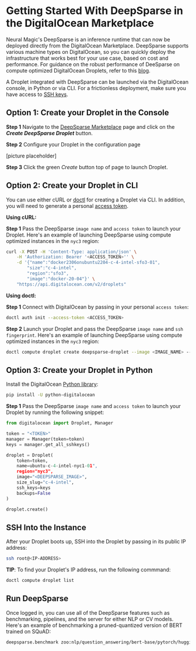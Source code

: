 <!--
Copyright (c) 2021 - present / Neuralmagic, Inc. All Rights Reserved.

Licensed under the Apache License, Version 2.0 (the "License");
you may not use this file except in compliance with the License.
You may obtain a copy of the License at

   http://www.apache.org/licenses/LICENSE-2.0

Unless required by applicable law or agreed to in writing,
software distributed under the License is distributed on an "AS IS" BASIS,
WITHOUT WARRANTIES OR CONDITIONS OF ANY KIND, either express or implied.
See the License for the specific language governing permissions and
limitations under the License.
-->

# **Getting Started With DeepSparse in the DigitalOcean Marketplace**

Neural Magic's DeepSparse is an inference runtime that can now be deployed directly from the DigitalOcean Marketplace. DeepSparse supports various machine types on DigitalOcean, so you can quickly deploy the infrastructure that works best for your use case, based on cost and performance. For guidance on the robust performance of DeeSparse on compute optimized DigitalOcean Droplets, refer to this [blog](https://neuralmagic.com/blog/how-to-achieve-up-to-3x-ai-speedup-on-digitaloceans-premium-cpus/).

A Droplet integrated with DeepSparse can be launched via the DigitalOcean console, in Python or via CLI. For a frictionless deployment, make sure you have access to [SSH keys](https://docs.digitalocean.com/products/droplets/how-to/add-ssh-keys/).

## **Option 1: Create your Droplet in the Console**

**Step 1** Navigate to the [DeepSparse Marketplace](https://placeholder.com) page and click on the ***Create DeepSparse Droplet*** button.

**Step 2** Configure your Droplet in the configuration page

[picture placeholder]

**Step 3** Click the green *Create* button top of page to launch Droplet.

## **Option 2: Create your Droplet in CLI**

You can use either cURL or [doctl](https://docs.digitalocean.com/reference/doctl/how-to/install/) for creating a Droplet via CLI. In addition, you will need to generate a personal [access token](https://docs.digitalocean.com/reference/api/create-personal-access-token/). 

**Using cURL:**

**Step 1** Pass the DeepSparse `image name` and  `access token` to launch your Droplet. Here's an example of launching DeepSparse using compute optimized instances in the `nyc3` region:

```bash
curl -X POST -H 'Content-Type: application/json' \
    -H 'Authorization: Bearer '<ACCESS_TOKEN>'' \
    -d '{"name":"docker2306onubuntu2204-c-4-intel-sfo3-01",
        "size":"c-4-intel",
        "region":"sfo3",
        "image":"docker-20-04"}' \
    "https://api.digitalocean.com/v2/droplets"
```

**Using doctl:**

**Step 1** Connect with DigitalOcean by passing in your personal `access token`:

```bash
doctl auth init --access-token <ACCESS_TOKEN>
```

**Step 2** Launch your Droplet and pass the DeepSparse `image name` and `ssh fingerprint`. Here's an example of launching DeepSparse using compute optimized instances in the `nyc3` region:

```bash
doctl compute droplet create deepsparse-droplet --image <IMAGE_NAME> --region nyc3 --size c-4-intel --ssh-keys <FINGERPRINT>
```

## **Option 3: Create your Droplet in Python**

Install the DigitalOcean [Python library](https://github.com/koalalorenzo/python-digitalocean):

```bash
pip install -U python-digitalocean
```

**Step 1** Pass the DeepSparse `image name` and  `access token` to launch your Droplet by running the following snippet:

```python
from digitalocean import Droplet, Manager

token = "<TOKEN>"
manager = Manager(token=token)
keys = manager.get_all_sshkeys()

droplet = Droplet(
    token=token,
    name=ubuntu-c-4-intel-nyc1-01",
    region="nyc3",
    image="<DEEPSPARSE_IMAGE>",
    size_slug="c-4-intel",
    ssh_keys=keys
    backups=False
)

droplet.create()
```

## **SSH Into the Instance**

After your Droplet boots up, SSH into the Droplet by passing in its public IP address:

```bash
ssh root@<IP-ADDRESS>
```

**TIP**: To find your Droplet's IP address, run the following commmand:

```bash
doctl compute droplet list
```

## **Run DeepSparse**

Once logged in, you can use all of the DeepSparse features such as benchmarking, pipelines, and the server for either NLP or CV models. Here's an example of benchmarking a pruned-quantized version of BERT trained on SQuAD:

```bash
deepsparse.benchmark zoo:nlp/question_answering/bert-base/pytorch/huggingface/squad/pruned95_obs_quant-none -i [64,128] -b 64 -nstreams 1 -s sync
```